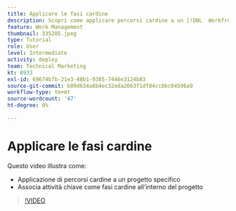 ```yaml
---
title: Applicare le fasi cardine
description: Scopri come applicare percorsi cardine a un [!DNL  Workfront] proiettare e associare attività chiave come fasi cardine all'interno del progetto.
feature: Work Management
thumbnail: 335205.jpeg
type: Tutorial
role: User
level: Intermediate
activity: deploy
team: Technical Marketing
kt: 8933
exl-id: 69674b7b-21e3-48b1-9385-7446e3124b83
source-git-commit: b09d634a8b4ec32eda2663f1df04cc8bc04596a9
workflow-type: tm+mt
source-wordcount: '47'
ht-degree: 0%

---
```


# Applicare le fasi cardine

Questo video illustra come:

* Applicazione di percorsi cardine a un progetto specifico
* Associa attività chiave come fasi cardine all’interno del progetto

>[!VIDEO](https://video.tv.adobe.com/v/335205/?quality=12)
